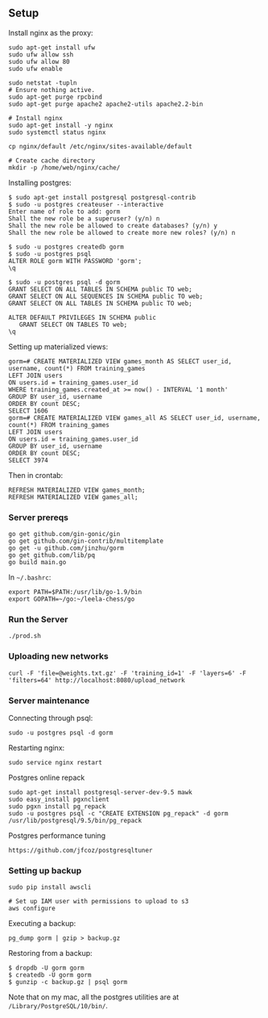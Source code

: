 ## Setup

Install nginx as the proxy:
```
sudo apt-get install ufw
sudo ufw allow ssh
sudo ufw allow 80
sudo ufw enable

sudo netstat -tupln
# Ensure nothing active.
sudo apt-get purge rpcbind
sudo apt-get purge apache2 apache2-utils apache2.2-bin

# Install nginx
sudo apt-get install -y nginx
sudo systemctl status nginx

cp nginx/default /etc/nginx/sites-available/default

# Create cache directory
mkdir -p /home/web/nginx/cache/
```

Installing postgres:
```
$ sudo apt-get install postgresql postgresql-contrib
$ sudo -u postgres createuser --interactive
Enter name of role to add: gorm
Shall the new role be a superuser? (y/n) n
Shall the new role be allowed to create databases? (y/n) y
Shall the new role be allowed to create more new roles? (y/n) n

$ sudo -u postgres createdb gorm
$ sudo -u postgres psql
ALTER ROLE gorm WITH PASSWORD 'gorm';
\q

$ sudo -u postgres psql -d gorm
GRANT SELECT ON ALL TABLES IN SCHEMA public TO web;
GRANT SELECT ON ALL SEQUENCES IN SCHEMA public TO web;
GRANT SELECT ON ALL TABLES IN SCHEMA public TO web;

ALTER DEFAULT PRIVILEGES IN SCHEMA public
   GRANT SELECT ON TABLES TO web;
\q
```

Setting up materialized views:
```
gorm=# CREATE MATERIALIZED VIEW games_month AS SELECT user_id, username, count(*) FROM training_games
LEFT JOIN users
ON users.id = training_games.user_id
WHERE training_games.created_at >= now() - INTERVAL '1 month'
GROUP BY user_id, username
ORDER BY count DESC;
SELECT 1606
gorm=# CREATE MATERIALIZED VIEW games_all AS SELECT user_id, username, count(*) FROM training_games
LEFT JOIN users
ON users.id = training_games.user_id
GROUP BY user_id, username
ORDER BY count DESC;
SELECT 3974
```

Then in crontab:
```
REFRESH MATERIALIZED VIEW games_month;
REFRESH MATERIALIZED VIEW games_all;
```

### Server prereqs

```
go get github.com/gin-gonic/gin
go get github.com/gin-contrib/multitemplate
go get -u github.com/jinzhu/gorm
go get github.com/lib/pq
go build main.go
```

In `~/.bashrc`:
```
export PATH=$PATH:/usr/lib/go-1.9/bin
export GOPATH=~/go:~/leela-chess/go
```

### Run the Server

```
./prod.sh
```

### Uploading new networks

```
curl -F 'file=@weights.txt.gz' -F 'training_id=1' -F 'layers=6' -F 'filters=64' http://localhost:8080/upload_network
```

### Server maintenance

Connecting through psql:
```
sudo -u postgres psql -d gorm
```

Restarting nginx:
```
sudo service nginx restart
```

Postgres online repack
```
sudo apt-get install postgresql-server-dev-9.5 mawk
sudo easy_install pgxnclient
sudo pgxn install pg_repack
sudo -u postgres psql -c "CREATE EXTENSION pg_repack" -d gorm
/usr/lib/postgresql/9.5/bin/pg_repack
```

Postgres performance tuning
```
https://github.com/jfcoz/postgresqltuner
```

### Setting up backup

```
sudo pip install awscli

# Set up IAM user with permissions to upload to s3
aws configure
```

Executing a backup:
```
pg_dump gorm | gzip > backup.gz
```

Restoring from a backup:
```
$ dropdb -U gorm gorm
$ createdb -U gorm gorm
$ gunzip -c backup.gz | psql gorm
```

Note that on my mac, all the postgres utilities are at `/Library/PostgreSQL/10/bin/`.
